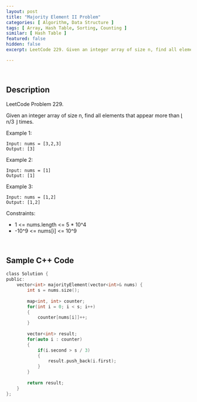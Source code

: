 ```yaml
---
layout: post
title: "Majority Element II Problem"
categories: [ Algorithm, Data Structure ]
tags: [ Array, Hash Table, Sorting, Counting ]
similar: [ Hash Table ]
featured: false
hidden: false
excerpt: LeetCode 229. Given an integer array of size n, find all elements that appear more than &lfloor; n/3 &rfloor; times.

---
```


<br />

## Description

LeetCode Problem 229.

Given an integer array of size n, find all elements that appear more than &lfloor; n/3 &rfloor; times.

Example 1:
```
Input: nums = [3,2,3]
Output: [3]
```

Example 2:
```
Input: nums = [1]
Output: [1]
```

Example 3:
```
Input: nums = [1,2]
Output: [1,2]
```

Constraints:
* 1 <= nums.length <= 5 * 10^4
* -10^9 <= nums[i] <= 10^9

<br />

## Sample C++ Code


```c
class Solution {
public:
    vector<int> majorityElement(vector<int>& nums) {
        int s = nums.size();
        
        map<int, int> counter;
        for(int i = 0; i < s; i++)
        {
            counter[nums[i]]++;
        }
        
        vector<int> result;
        for(auto i : counter)
        {
            if(i.second > s / 3)
            {
                result.push_back(i.first);
            }
        }
        
        return result;
    }
};
```


